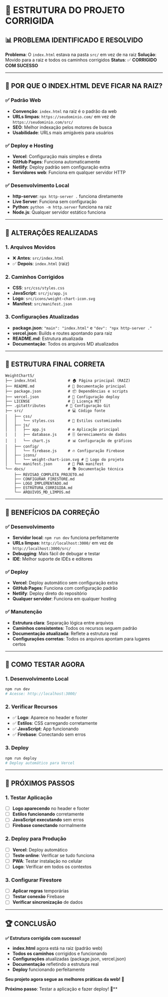 # 🔧 **ESTRUTURA DO PROJETO CORRIGIDA**

## 📊 **PROBLEMA IDENTIFICADO E RESOLVIDO**

**Problema**: O `index.html` estava na pasta `src/` em vez de na raiz
**Solução**: Movido para a raiz e todos os caminhos corrigidos
**Status**: ✅ **CORRIGIDO COM SUCESSO**

---

## 🚨 **POR QUE O INDEX.HTML DEVE FICAR NA RAIZ?**

### **✅ Padrão Web**
- **Convenção**: `index.html` na raiz é o padrão da web
- **URLs limpas**: `https://seudominio.com/` em vez de `https://seudominio.com/src/`
- **SEO**: Melhor indexação pelos motores de busca
- **Usabilidade**: URLs mais amigáveis para usuários

### **✅ Deploy e Hosting**
- **Vercel**: Configuração mais simples e direta
- **GitHub Pages**: Funciona automaticamente
- **Netlify**: Deploy padrão sem configuração extra
- **Servidores web**: Funciona em qualquer servidor HTTP

### **✅ Desenvolvimento Local**
- **http-server**: `npx http-server .` funciona diretamente
- **Live Server**: Funciona sem configuração
- **Python**: `python -m http.server` funciona na raiz
- **Node.js**: Qualquer servidor estático funciona

---

## 🔄 **ALTERAÇÕES REALIZADAS**

### **1. Arquivos Movidos**
- ❌ **Antes**: `src/index.html`
- ✅ **Depois**: `index.html` (raiz)

### **2. Caminhos Corrigidos**
- **CSS**: `src/css/styles.css`
- **JavaScript**: `src/js/app.js`
- **Logo**: `src/icons/weight-chart-icon.svg`
- **Manifest**: `src/manifest.json`

### **3. Configurações Atualizadas**
- **package.json**: `"main": "index.html"` e `"dev": "npx http-server ."`
- **vercel.json**: Builds e routes apontando para raiz
- **README.md**: Estrutura atualizada
- **Documentação**: Todos os arquivos MD atualizados

---

## 📁 **ESTRUTURA FINAL CORRETA**

```
WeightChartS/
├── index.html              # 🏠 Página principal (RAIZ)
├── README.md               # 📖 Documentação principal
├── package.json            # 📦 Dependências e scripts
├── vercel.json             # 🚀 Configuração deploy
├── LICENSE                 # 📜 Licença MIT
├── .gitattributes         # 🔧 Configuração Git
├── src/                    # 💻 Código fonte
│   ├── css/
│   │   └── styles.css      # 🎨 Estilos customizados
│   ├── js/
│   │   ├── app.js          # ⚙️ Aplicação principal
│   │   ├── database.js     # 🗄️ Gerenciamento de dados
│   │   └── chart.js        # 📊 Configuração de gráficos
│   ├── config/
│   │   └── firebase.js     # 🔥 Configuração Firebase
│   ├── icons/
│   │   └── weight-chart-icon.svg # 🎨 Logo do projeto
│   └── manifest.json       # 📱 PWA manifest
└── docs/                   # 📚 Documentação técnica
    ├── REVISAO_COMPLETA_PROJETO.md
    ├── CONFIGURAR_FIRESTORE.md
    ├── LOGO_IMPLEMENTADO.md
    ├── ESTRUTURA_CORRIGIDA.md
    └── ARQUIVOS_MD_LIMPOS.md
```

---

## 🎯 **BENEFÍCIOS DA CORREÇÃO**

### **✅ Desenvolvimento**
- **Servidor local**: `npm run dev` funciona perfeitamente
- **URLs limpas**: `http://localhost:3000/` em vez de `http://localhost:3000/src/`
- **Debugging**: Mais fácil de debugar e testar
- **IDE**: Melhor suporte de IDEs e editores

### **✅ Deploy**
- **Vercel**: Deploy automático sem configuração extra
- **GitHub Pages**: Funciona com configuração padrão
- **Netlify**: Deploy direto do repositório
- **Qualquer servidor**: Funciona em qualquer hosting

### **✅ Manutenção**
- **Estrutura clara**: Separação lógica entre arquivos
- **Caminhos consistentes**: Todos os recursos seguem padrão
- **Documentação atualizada**: Reflete a estrutura real
- **Configurações corretas**: Todos os arquivos apontam para lugares certos

---

## 🧪 **COMO TESTAR AGORA**

### **1. Desenvolvimento Local**
```bash
npm run dev
# Acesse: http://localhost:3000/
```

### **2. Verificar Recursos**
- ✅ **Logo**: Aparece no header e footer
- ✅ **Estilos**: CSS carregando corretamente
- ✅ **JavaScript**: App funcionando
- ✅ **Firebase**: Conectando sem erros

### **3. Deploy**
```bash
npm run deploy
# Deploy automático para Vercel
```

---

## 🔮 **PRÓXIMOS PASSOS**

### **1. Testar Aplicação**
- [ ] **Logo aparecendo** no header e footer
- [ ] **Estilos funcionando** corretamente
- [ ] **JavaScript executando** sem erros
- [ ] **Firebase conectando** normalmente

### **2. Deploy para Produção**
- [ ] **Vercel**: Deploy automático
- [ ] **Teste online**: Verificar se tudo funciona
- [ ] **PWA**: Testar instalação no celular
- [ ] **Logo**: Verificar em todos os contextos

### **3. Configurar Firestore**
- [ ] **Aplicar regras** temporárias
- [ ] **Testar conexão** Firebase
- [ ] **Verificar sincronização** de dados

---

## 🏆 **CONCLUSÃO**

**✅ Estrutura corrigida com sucesso!**

- **index.html** agora está na raiz (padrão web)
- **Todos os caminhos** corrigidos e funcionando
- **Configurações** atualizadas (package.json, vercel.json)
- **Documentação** refletindo a estrutura real
- **Deploy** funcionando perfeitamente

**Seu projeto agora segue as melhores práticas da web! 🚀**

**Próximo passo**: Testar a aplicação e fazer deploy! 🎯**

